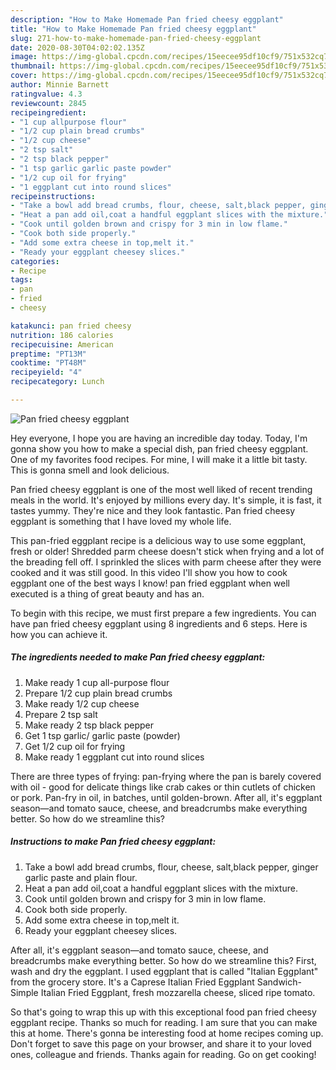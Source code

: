 ```yaml
---
description: "How to Make Homemade Pan fried cheesy eggplant"
title: "How to Make Homemade Pan fried cheesy eggplant"
slug: 271-how-to-make-homemade-pan-fried-cheesy-eggplant
date: 2020-08-30T04:02:02.135Z
image: https://img-global.cpcdn.com/recipes/15eecee95df10cf9/751x532cq70/pan-fried-cheesy-eggplant-recipe-main-photo.jpg
thumbnail: https://img-global.cpcdn.com/recipes/15eecee95df10cf9/751x532cq70/pan-fried-cheesy-eggplant-recipe-main-photo.jpg
cover: https://img-global.cpcdn.com/recipes/15eecee95df10cf9/751x532cq70/pan-fried-cheesy-eggplant-recipe-main-photo.jpg
author: Minnie Barnett
ratingvalue: 4.3
reviewcount: 2845
recipeingredient:
- "1 cup allpurpose flour"
- "1/2 cup plain bread crumbs"
- "1/2 cup cheese"
- "2 tsp salt"
- "2 tsp black pepper"
- "1 tsp garlic garlic paste powder"
- "1/2 cup oil for frying"
- "1 eggplant cut into round slices"
recipeinstructions:
- "Take a bowl add bread crumbs, flour, cheese, salt,black pepper, ginger garlic paste and plain flour."
- "Heat a pan add oil,coat a handful eggplant slices with the mixture."
- "Cook until golden brown and crispy for 3 min in low flame."
- "Cook both side properly."
- "Add some extra cheese in top,melt it."
- "Ready your eggplant cheesey slices."
categories:
- Recipe
tags:
- pan
- fried
- cheesy

katakunci: pan fried cheesy 
nutrition: 186 calories
recipecuisine: American
preptime: "PT13M"
cooktime: "PT48M"
recipeyield: "4"
recipecategory: Lunch

---
```



![Pan fried cheesy eggplant](https://img-global.cpcdn.com/recipes/15eecee95df10cf9/751x532cq70/pan-fried-cheesy-eggplant-recipe-main-photo.jpg)

Hey everyone, I hope you are having an incredible day today. Today, I'm gonna show you how to make a special dish, pan fried cheesy eggplant. One of my favorites food recipes. For mine, I will make it a little bit tasty. This is gonna smell and look delicious.

Pan fried cheesy eggplant is one of the most well liked of recent trending meals in the world. It's enjoyed by millions every day. It's simple, it is fast, it tastes yummy. They're nice and they look fantastic. Pan fried cheesy eggplant is something that I have loved my whole life.

This pan-fried eggplant recipe is a delicious way to use some eggplant, fresh or older! Shredded parm cheese doesn&#39;t stick when frying and a lot of the breading fell off. I sprinkled the slices with parm cheese after they were cooked and it was still good. In this video I&#39;ll show you how to cook eggplant one of the best ways I know! pan fried eggplant when well executed is a thing of great beauty and has an.


To begin with this recipe, we must first prepare a few ingredients. You can have pan fried cheesy eggplant using 8 ingredients and 6 steps. Here is how you can achieve it.

<!--inarticleads1-->

##### The ingredients needed to make Pan fried cheesy eggplant:

1. Make ready 1 cup all-purpose flour
1. Prepare 1/2 cup plain bread crumbs
1. Make ready 1/2 cup cheese
1. Prepare 2 tsp salt
1. Make ready 2 tsp black pepper
1. Get 1 tsp garlic/ garlic paste (powder)
1. Get 1/2 cup oil for frying
1. Make ready 1 eggplant cut into round slices


There are three types of frying: pan-frying where the pan is barely covered with oil - good for delicate things like crab cakes or thin cutlets of chicken or pork. Pan-fry in oil, in batches, until golden-brown. After all, it&#39;s eggplant season—and tomato sauce, cheese, and breadcrumbs make everything better. So how do we streamline this? 

<!--inarticleads2-->

##### Instructions to make Pan fried cheesy eggplant:

1. Take a bowl add bread crumbs, flour, cheese, salt,black pepper, ginger garlic paste and plain flour.
1. Heat a pan add oil,coat a handful eggplant slices with the mixture.
1. Cook until golden brown and crispy for 3 min in low flame.
1. Cook both side properly.
1. Add some extra cheese in top,melt it.
1. Ready your eggplant cheesey slices.


After all, it&#39;s eggplant season—and tomato sauce, cheese, and breadcrumbs make everything better. So how do we streamline this? First, wash and dry the eggplant. I used eggplant that is called &#34;Italian Eggplant&#34; from the grocery store. It&#39;s a Caprese Italian Fried Eggplant Sandwich- Simple Italian Fried Eggplant, fresh mozzarella cheese, sliced ripe tomato. 

So that's going to wrap this up with this exceptional food pan fried cheesy eggplant recipe. Thanks so much for reading. I am sure that you can make this at home. There's gonna be interesting food at home recipes coming up. Don't forget to save this page on your browser, and share it to your loved ones, colleague and friends. Thanks again for reading. Go on get cooking!

